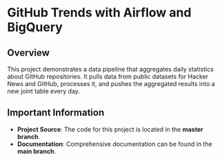 # GitHub Trends with Airflow and BigQuery
## Overview
This project demonstrates a data pipeline that aggregates daily statistics about GitHub repositories. It pulls data from public datasets for Hacker News and GitHub, processes it, and pushes the aggregated results into a new joint table every day. 

## Important Information

- **Project Source**: The code for this project is located in the **master branch**.
- **Documentation**: Comprehensive documentation can be found in the **main branch**.
